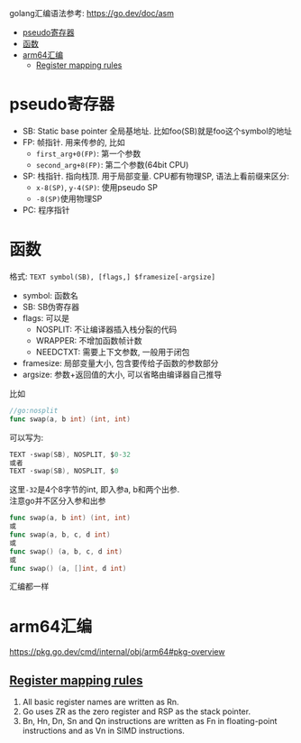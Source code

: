 golang汇编语法参考: https://go.dev/doc/asm

- [pseudo寄存器](#pseudo寄存器)
- [函数](#函数)
- [arm64汇编](#arm64汇编)
  - [Register mapping rules](#register-mapping-rules)

# pseudo寄存器
* SB: Static base pointer 全局基地址. 比如foo(SB)就是foo这个symbol的地址
* FP: 帧指针. 用来传参的, 比如
    * `first_arg+0(FP)`: 第一个参数
    * `second_arg+8(FP)`: 第二个参数(64bit CPU)
* SP: 栈指针. 指向栈顶. 用于局部变量. CPU都有物理SP, 语法上看前缀来区分:
    * `x-8(SP)`, `y-4(SP)`: 使用pseudo SP
    * `-8(SP)`使用物理SP
* PC: 程序指针

# 函数
格式: `TEXT symbol(SB), [flags,] $framesize[-argsize]`
* symbol: 函数名
* SB: SB伪寄存器
* flags: 可以是
    * NOSPLIT: 不让编译器插入栈分裂的代码
    * WRAPPER: 不增加函数帧计数
    * NEEDCTXT: 需要上下文参数, 一般用于闭包
* framesize: 局部变量大小, 包含要传给子函数的参数部分
* argsize: 参数+返回值的大小, 可以省略由编译器自己推导

比如
```go
//go:nosplit
func swap(a, b int) (int, int)
```
可以写为:
```go
TEXT ·swap(SB), NOSPLIT, $0-32
或者
TEXT ·swap(SB), NOSPLIT, $0
```
这里`-32`是4个8字节的int, 即入参a, b和两个出参.  
注意go并不区分入参和出参
```go
func swap(a, b int) (int, int)
或
func swap(a, b, c, d int)
或
func swap() (a, b, c, d int)
或
func swap() (a, []int, d int)
```
汇编都一样

# arm64汇编
https://pkg.go.dev/cmd/internal/obj/arm64#pkg-overview

## [Register mapping rules](https://pkg.go.dev/cmd/internal/obj/arm64#hdr-Register_mapping_rules)

1. All basic register names are written as Rn.
2. Go uses ZR as the zero register and RSP as the stack pointer.
3. Bn, Hn, Dn, Sn and Qn instructions are written as Fn in floating-point instructions and as Vn in SIMD instructions.

